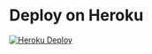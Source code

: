 # Deploy on Heroku

[![Heroku Deploy](https://www.herokucdn.com/deploy/button.png)](https://heroku.com/deploy?template=https://github.com/OKSKY/oksky-chat-setup_heroku)
